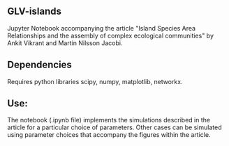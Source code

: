 ## GLV-islands
Jupyter Notebook accompanying the article "Island Species Area Relationships and the assembly of complex ecological communities" by Ankit Vikrant and Martin Nilsson Jacobi.

## Dependencies
Requires python libraries scipy, numpy, matplotlib, networkx. 

## Use:
The notebook (.ipynb file) implements the simulations described in the article for a particular choice of parameters. Other cases can be simulated using parameter choices that accompany the figures within the article. 


